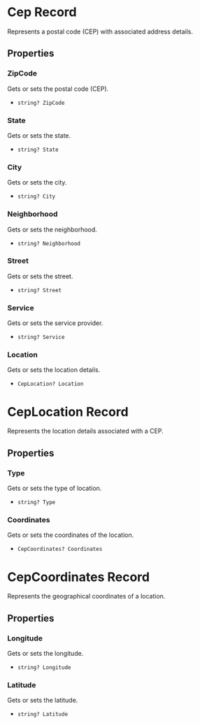 # Cep Record

Represents a postal code (CEP) with associated address details.

## Properties

### ZipCode

Gets or sets the postal code (CEP).
- `string? ZipCode`

### State

Gets or sets the state.
- `string? State`

### City

Gets or sets the city.
- `string? City`

### Neighborhood

Gets or sets the neighborhood.
- `string? Neighborhood`

### Street

Gets or sets the street.
- `string? Street`

### Service

Gets or sets the service provider.
- `string? Service`

### Location

Gets or sets the location details.
- `CepLocation? Location`

# CepLocation Record

Represents the location details associated with a CEP.

## Properties

### Type

Gets or sets the type of location.
- `string? Type`

### Coordinates

Gets or sets the coordinates of the location.
- `CepCoordinates? Coordinates`

# CepCoordinates Record

Represents the geographical coordinates of a location.

## Properties

### Longitude

Gets or sets the longitude.
- `string? Longitude`

### Latitude

Gets or sets the latitude.
- `string? Latitude`